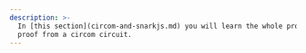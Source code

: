 ```yaml
---
description: >-
  In [this section](circom-and-snarkjs.md) you will learn the whole process of generating a zk-SNARK
  proof from a circom circuit.
---
```





